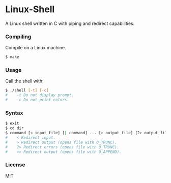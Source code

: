 # Linux-Shell
A Linux shell written in C with piping and redirect capabilities.

### Compiling
Compile on a Linux machine.
```sh
$ make
```

### Usage
Call the shell with:
```sh
$ ./shell [-t] [-c]
#    -t Do not display prompt.
#    -c Do not print colors.
```

### Syntax
```sh
$ exit
$ cd dir
$ command [< input_file] [| command] ... [> output_file] [2> output_file] [>> output_file]
#    < Redirect input.
#    > Redirect output (opens file with O_TRUNC).
#    2> Redirect errors (opens file with O_TRUNC).
#    >> Redirect output (opens file with O_APPEND).
```

### License
MIT
